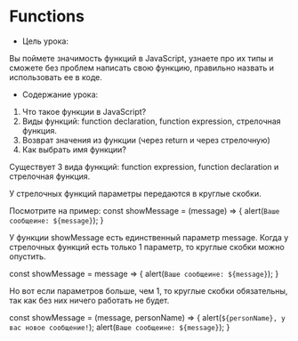 # Functions

- Цель урока:

Вы поймете значимость функций в JavaScript, узнаете про их типы и сможете без проблем
написать свою функцию, правильно назвать и использовать ее в коде.

- Содержание урока:

1. Что такое функции в JavaScript?
2. Виды функций: function declaration, function expression, стрелочная функция.
3. Возврат значения из функции (через return и через стрелочную)
4. Как выбрать имя функции?

Cуществует 3 вида функций: function expression, function declaration и стрелочная функция.

У стрелочных функций параметры передаются в круглые скобки.

Посмотрите на пример:
const showMessage = (message) => {
alert(`Ваше сообщеине: ${message}`);
}

У функции showMessage есть единственный параметр message. Когда у стрелочных
функций есть только 1 параметр, то круглые скобки можно опустить.

const showMessage = message => {
alert(`Ваше сообщеине: ${message}`);
}

Но вот если параметров больше, чем 1, то круглые скобки обязательны, так как без них ничего работать не будет.

const showMessage = (message, personName) => {
alert(`${personName}, у вас новое сообщение!`);
alert(`Ваше сообщеине: ${message}`);
}
